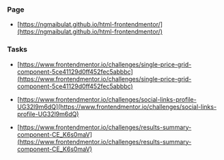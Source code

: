 ### Page

- [https://ngmaibulat.github.io/html-frontendmentor/](https://ngmaibulat.github.io/html-frontendmentor/)

### Tasks

- [https://www.frontendmentor.io/challenges/single-price-grid-component-5ce41129d0ff452fec5abbbc](https://www.frontendmentor.io/challenges/single-price-grid-component-5ce41129d0ff452fec5abbbc)

- [https://www.frontendmentor.io/challenges/social-links-profile-UG32l9m6dQ](https://www.frontendmentor.io/challenges/social-links-profile-UG32l9m6dQ)

- [https://www.frontendmentor.io/challenges/results-summary-component-CE_K6s0maV](https://www.frontendmentor.io/challenges/results-summary-component-CE_K6s0maV)
